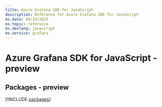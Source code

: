 ```yaml
---
title: Azure Grafana SDK for JavaScript
description: Reference for Azure Grafana SDK for JavaScript
ms.date: 09/18/2025
ms.topic: reference
ms.devlang: javascript
ms.service: grafana
---
```

# Azure Grafana SDK for JavaScript - preview
## Packages - preview
[!INCLUDE [packages](grafana-index.md)]